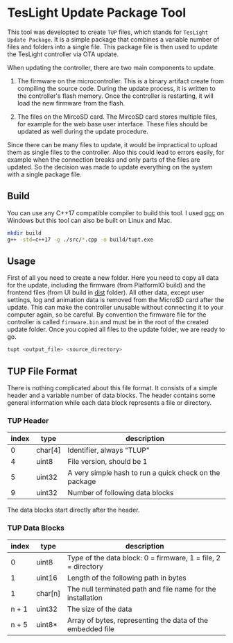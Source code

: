 # TesLight Update Package Tool

This tool was developted to create `TUP` files, which stands for `TesLight Update Package`.
It is a simple package that combines a variable number of files and folders into a single file.
This package file is then used to update the TesLight controller via OTA update.

When updating the controller, there are two main components to update.

1. The firmware on the microcontroller.
   This is a binary artifact create from compiling the source code.
   During the update process, it is written to the controller's flash memory.
   Once the controller is restarting, it will load the new firmware from the flash.

2. The files on the MircoSD card.
   The MircoSD card stores multiple files, for example for the web base user interface.
   These files should be updated as well during the update procedure.

Since there can be many files to update, it would be impractical to upload them as single files to the controller.
Also this could lead to errors easily, for example when the connection breaks and only parts of the files are updated.
So the decision was made to update everything on the system with a single package file.

## Build

You can use any C++17 compatible compiler to build this tool.
I used [gcc](https://www.mingw-w64.org/) on Windows but this tool can also be built on Linux and Mac.

```sh
mkdir build
g++ -std=c++17 -g ./src/*.cpp -o build/tupt.exe
```

## Usage

First of all you need to create a new folder.
Here you need to copy all data for the update, including the firmware (from PlatformIO build) and the frontend files (from UI build in [dist](/ui/dist/) folder).
All other data, except user settings, log and animation data is removed from the MicroSD card after the update.
This can make the controller unusable without connecting it to your computer again, so be careful.
By convention the firmware file for the controller is called `firmware.bin` and must be in the root of the created update folder.
Once you copied all files to the update folder, we are ready to go.

```sh
tupt <output_file> <source_directory>
```

## TUP File Format

There is nothing complicated about this file format.
It consists of a simple header and a variable number of data blocks.
The header contains some general information while each data block represents a file or directory.

### TUP Header

| index | type    | description                                            |
| ----- | ------- | ------------------------------------------------------ |
| 0     | char[4] | Identifier, always "TLUP"                              |
| 4     | uint8   | File version, should be 1                              |
| 5     | uint32  | A very simple hash to run a quick check on the package |
| 9     | uint32  | Number of following data blocks                        |

The data blocks start directly after the header.

### TUP Data Blocks

| index | type    | description                                                   |
| ----- | ------- | ------------------------------------------------------------- |
| 0     | uint8   | Type of the data block: 0 = firmware, 1 = file, 2 = directory |
| 1     | uint16  | Length of the following path in bytes                         |
| 1     | char[n] | The null terminated path and file name for the installation   |
| n + 1 | uint32  | The size of the data                                          |
| n + 5 | uint8\* | Array of bytes, representing the data of the embedded file    |
